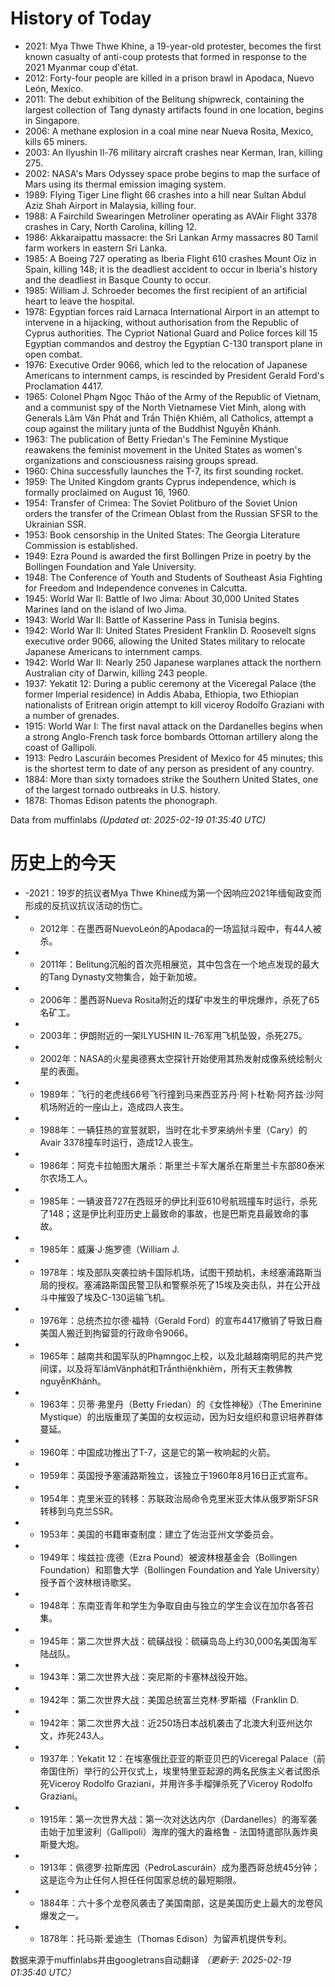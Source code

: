 # History of Today 

- 2021: Mya Thwe Thwe Khine, a 19-year-old protester, becomes the first known casualty of anti-coup protests that formed in response to the 2021 Myanmar coup d'état.
- 2012: Forty-four people are killed in a prison brawl in Apodaca, Nuevo León, Mexico.
- 2011: The debut exhibition of the Belitung shipwreck, containing the largest collection of Tang dynasty artifacts found in one location, begins in Singapore.
- 2006: A methane explosion in a coal mine near Nueva Rosita, Mexico, kills 65 miners.
- 2003: An Ilyushin Il-76 military aircraft crashes near Kerman, Iran, killing 275.
- 2002: NASA's Mars Odyssey space probe begins to map the surface of Mars using its thermal emission imaging system.
- 1989: Flying Tiger Line flight 66 crashes into a hill near Sultan Abdul Aziz Shah Airport in Malaysia, killing four.
- 1988: A Fairchild Swearingen Metroliner operating as AVAir Flight 3378 crashes in Cary, North Carolina, killing 12.
- 1986: Akkaraipattu massacre: the Sri Lankan Army massacres 80 Tamil farm workers in eastern Sri Lanka.
- 1985: A Boeing 727 operating as Iberia Flight 610 crashes Mount Oiz in Spain, killing 148; it is the deadliest accident to occur in Iberia's history and the deadliest in Basque County to occur.
- 1985: William J. Schroeder becomes the first recipient of an artificial heart to leave the hospital.
- 1978: Egyptian forces raid Larnaca International Airport in an attempt to intervene in a hijacking, without authorisation from the Republic of Cyprus authorities. The Cypriot National Guard and Police forces kill 15 Egyptian commandos and destroy the Egyptian C-130 transport plane in open combat.
- 1976: Executive Order 9066, which led to the relocation of Japanese Americans to internment camps, is rescinded by President Gerald Ford's Proclamation 4417.
- 1965: Colonel Phạm Ngọc Thảo of the Army of the Republic of Vietnam, and a communist spy of the North Vietnamese Viet Minh, along with Generals Lâm Văn Phát and Trần Thiện Khiêm, all Catholics, attempt a coup against the military junta of the Buddhist Nguyễn Khánh.
- 1963: The publication of Betty Friedan's The Feminine Mystique reawakens the feminist movement in the United States as women's organizations and consciousness raising groups spread.
- 1960: China successfully launches the T-7, its first sounding rocket.
- 1959: The United Kingdom grants Cyprus independence, which is formally proclaimed on August 16, 1960.
- 1954: Transfer of Crimea: The Soviet Politburo of the Soviet Union orders the transfer of the Crimean Oblast from the Russian SFSR to the Ukrainian SSR.
- 1953: Book censorship in the United States: The Georgia Literature Commission is established.
- 1949: Ezra Pound is awarded the first Bollingen Prize in poetry by the Bollingen Foundation and Yale University.
- 1948: The Conference of Youth and Students of Southeast Asia Fighting for Freedom and Independence convenes in Calcutta.
- 1945: World War II: Battle of Iwo Jima: About 30,000 United States Marines land on the island of Iwo Jima.
- 1943: World War II: Battle of Kasserine Pass in Tunisia begins.
- 1942: World War II: United States President Franklin D. Roosevelt signs executive order 9066, allowing the United States military to relocate Japanese Americans to internment camps.
- 1942: World War II: Nearly 250 Japanese warplanes attack the northern Australian city of Darwin, killing 243 people.
- 1937: Yekatit 12: During a public ceremony at the Viceregal Palace (the former Imperial residence) in Addis Ababa, Ethiopia, two Ethiopian nationalists of Eritrean origin attempt to kill viceroy Rodolfo Graziani with a number of grenades.
- 1915: World War I: The first naval attack on the Dardanelles begins when a strong Anglo-French task force bombards Ottoman artillery along the coast of Gallipoli.
- 1913: Pedro Lascuráin becomes President of Mexico for 45 minutes; this is the shortest term to date of any person as president of any country.
- 1884: More than sixty tornadoes strike the Southern United States, one of the largest tornado outbreaks in U.S. history.
- 1878: Thomas Edison patents the phonograph.

Data from muffinlabs
*(Updated at: 2025-02-19 01:35:40 UTC)*

# 历史上的今天 

- -2021：19岁的抗议者Mya Thwe Khine成为第一个因响应2021年缅甸政变而形成的反抗议抗议活动的伤亡。
- -  2012年：在墨西哥NuevoLeón的Apodaca的一场监狱斗殴中，有44人被杀。
- -  2011年：Belitung沉船的首次亮相展览，其中包含在一个地点发现的最大的Tang Dynasty文物集合，始于新加坡。
- -  2006年：墨西哥Nueva Rosita附近的煤矿中发生的甲烷爆炸，杀死了65名矿工。
- -  2003年：伊朗附近的一架ILYUSHIN IL-76军用飞机坠毁，杀死275。
- -  2002年：NASA的火星奥德赛太空探针开始使用其热发射成像系统绘制火星的表面。
- -  1989年：飞行的老虎线66号飞行撞到马来西亚苏丹·阿卜杜勒·阿齐兹·沙阿机场附近的一座山上，造成四人丧生。
- -  1988年：一辆狂热的宣誓就职，当时在北卡罗来纳州卡里（Cary）的Avair 3378撞车时运行，造成12人丧生。
- -  1986年：阿克卡拉帕图大屠杀：斯里兰卡军大屠杀在斯里兰卡东部80泰米尔农场工人。
- -  1985年：一辆波音727在西班牙的伊比利亚610号航班撞车时运行，杀死了148；这是伊比利亚历史上最致命的事故，也是巴斯克县最致命的事故。
- -  1985年：威廉·J·施罗德（William J.
- -  1978年：埃及部队突袭拉纳卡国际机场，试图干预劫机，未经塞浦路斯当局的授权。塞浦路斯国民警卫队和警察杀死了15埃及突击队，并在公开战斗中摧毁了埃及C-130运输飞机。
- -  1976年：总统杰拉尔德·福特（Gerald Ford）的宣布4417撤销了导致日裔美国人搬迁到拘留营的行政命令9066。
- -  1965年：越南共和国军队的Phạmngọc上校，以及北越越南明尼的共产党间谍，以及将军lâmVănphát和Trầnthiệnkhiêm，所有天主教佛教nguyễnKhánh。
- -  1963年：贝蒂·弗里丹（Betty Friedan）的《女性神秘》（The Emerinine Mystique）的出版重现了美国的女权运动，因为妇女组织和意识培养群体蔓延。
- -  1960年：中国成功推出了T-7，这是它的第一枚响起的火箭。
- -  1959年：英国授予塞浦路斯独立，该独立于1960年8月16日正式宣布。
- -  1954年：克里米亚的转移：苏联政治局命令克里米亚大体从俄罗斯SFSR转移到乌克兰SSR。
- -  1953年：美国的书籍审查制度：建立了佐治亚州文学委员会。
- -  1949年：埃兹拉·庞德（Ezra Pound）被波林根基金会（Bollingen Foundation）和耶鲁大学（Bollingen Foundation and Yale University）授予首个波林根诗歌奖。
- -  1948年：东南亚青年和学生为争取自由与独立的学生会议在加尔各答召集。
- -  1945年：第二次世界大战：硫磺战役：硫磺岛岛上约30,000名美国海军陆战队。
- -  1943年：第二次世界大战：突尼斯的卡塞林战役开始。
- -  1942年：第二次世界大战：美国总统富兰克林·罗斯福（Franklin D.
- -  1942年：第二次世界大战：近250场日本战机袭击了北澳大利亚州达尔文，炸死243人。
- -  1937年：Yekatit 12：在埃塞俄比亚亚的斯亚贝巴的Viceregal Palace（前帝国住所）举行的公开仪式上，埃里特里亚起源的两名民族主义者试图杀死Viceroy Rodolfo Graziani，并用许多手榴弹杀死了Viceroy Rodolfo Graziani。
- -  1915年：第一次世界大战：第一次对达达内尔（Dardanelles）的海军袭击始于加里波利（Gallipoli）海岸的强大的盎格鲁 - 法国特遣部队轰炸奥斯曼大炮。
- -  1913年：佩德罗·拉斯库因（PedroLascuráin）成为墨西哥总统45分钟；这是迄今为止任何人担任任何国家总统的最短期限。
- -  1884年：六十多个龙卷风袭击了美国南部，这是美国历史上最大的龙卷风爆发之一。
- -  1878年：托马斯·爱迪生（Thomas Edison）为留声机提供专利。

数据来源于muffinlabs并由googletrans自动翻译
*（更新于: 2025-02-19 01:35:40 UTC）*